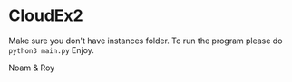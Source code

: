 # CloudEx2

Make sure you don't have instances folder.
To run the program please do `python3 main.py`
Enjoy.

Noam & Roy
